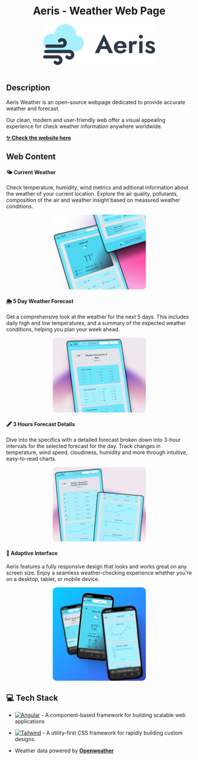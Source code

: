<h1 align="center">Aeris - Weather Web Page</h1>

<div align="center">
  <a href="https://aeris-weather.netlify.app/" target="_blank">
    <img width="305" height="110" src="./public/assets/images/aeris-title-large.png" alt="aeris-title" />
  </a>
</div>

<br>

## Description

Aeris Weather is an open-source webpage dedicated to provide accurate weather and forecast.

Our clean, modern and user-friendly web offer a visual appealing experience for check weather information anywhere worldwide.

**[✨ Check the website here](https://aeris-weather.netlify.app/)**

## Web Content

#### 🌤️ Current Weather

Check temperature, humidity, wind metrics and aditional information about the weather of your current location. Explore the air quality, pollutants, composition of the air and weather insight based on measured weather conditions.

<div align="center">
  <img style="border-radius:4%;" src="./public/assets/images/tablet-two-screens-main-mock.png" alt="main-page-mock" width="50%" />
</div>

#### 🌦️ 5 Day Weather Forecast

Get a comprehensive look at the weather for the next 5 days. This includes daily high and low temperatures, and a summary of the expected weather conditions, helping you plan your week ahead.

<div align="center">
  <img style="border-radius:4%;" src="./public/assets/images/tablet-forecast-mock.png" alt="forecast-page-mock" width="50%" />
</div>

#### 🖋️ 3 Hours Forecast Details

Dive into the specifics with a detailed forecast broken down into 3-hour intervals for the selected forecast for the day. Track changes in temperature, wind speed, cloudiness, humidity and more through intuitive, easy-to-read charts.

<div align="center">
  <img style="border-radius:4%;" src="./public/assets/images/tablet-two-screens-details-mock.png" alt="details-page-mock" width="50%" />
</div>

#### 📱 Adaptive Interface

Aeris features a fully responsive design that looks and works great on any screen size. Enjoy a seamless weather-checking experience whether you're on a desktop, tablet, or mobile device.

<div align="center">
  <img style="border-radius:4%;" src="./public/assets/images/mobile-three-screens-mock.png" alt="details-page-mock" width="50%" />
</div>

## 💻 Tech Stack

- [![Angular][angular-badge]][angular-url] - A component-based framework for building scalable web applications
- [![Tailwind][tailwind-badge]][tailwind-url] - A utility-first CSS framework for rapidly building custom designs.

- Weather data powered by **[Openweather](https://openweathermap.org/)**

<!-- Repository Links -->

[angular-badge]: https://img.shields.io/badge/Angular-fff?style=for-the-badge&logo=angular&logoColor=fff&color=E82B69
[tailwind-badge]: https://img.shields.io/badge/Tailwind-fff?style=for-the-badge&logo=tailwindcss&logoColor=fff&color=00bcff

<!-- Repository Links -->

<!-- Tech Stack Links -->

[angular-url]: https://v19.angular.dev/
[tailwind-url]: https://tailwindcss.com/

<!-- Tech Stack Links -->
